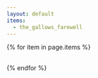 ```yaml
---
layout: default
items:
  - the_gallows_farewell
---
```


{% for item in page.items %}

<a id="page-{{ item }}">
  <div class="page-entry">
    <h2 class="name"></h2>
    <p class="description"></p>
  <div>
</a>
<script>
  var xhttp = new XMLHttpRequest();
  xhttp.onreadystatechange = function() {
    if (this.readyState == 4 && this.status == 200) {
      var data = JSON.parse(this.responseText);
      console.log(data);
      document.querySelector("#page-{{ item }}").href = "https://eisoptrophobia.github.io" + data.url;
      document.querySelector("#page-{{ item }} .page-entry .name").innerText = data.name;
      document.querySelector("#page-{{ item }} .page-entry .description").innerText = data.description;
    }
  }
  xhttp.open("GET", "https://eisoptrophobia.github.io/games/{{ item }}/data.json");
  xhttp.send();
</script>

{% endfor %}
